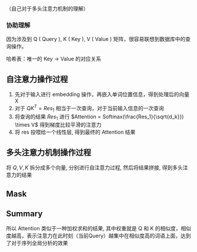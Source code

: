 （自己对于多头注意力机制的理解）

### 协助理解

因为涉及到 Q ( Query ), K ( Key ), V ( Value ) 矩阵，很容易联想到数据库中的查询操作。

哈希表：唯一的 Key -> Value 的对应关系


## 自注意力操作过程

1. 先对于输入进行 embedding 操作，再嵌入单词位置信息，得到处理后的向量X
2. 对于 $QK^T = Res_1$ 相当于一次查询，对于当前输入信息的一次查询
3. 将查询的结果 $Res_1$ 进行 $Attention = Softmax(\frac{Res_1}{\sqrt{d_k}}) \times V$ 得到梯度比较平滑的注意力
4. 将 res 投喂给一个线性层, 得到最终的 Attention 结果


## 多头注意力机制操作过程

将 $Q, V, K$ 拆分成多个向量, 分别进行自注意力过程, 然后将结果拼接, 得到多头注意力的结果


## Mask


## Summary

所以 Attention 类似于一种加权求和的结果, 其中权重就是 Q 和 K 的相似度，相似度越高，表示注意力在此时刻（当前Query）越集中在相似度高的词语上面，达到了对于序列全局分析的效果